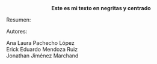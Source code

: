 <div align="center">
  <strong>Este es mi texto en negritas y centrado</strong>
</div>

Resumen:<br> 

Autores:<br> 

Ana Laura Pachecho López <br> 
Erick Eduardo Mendoza Ruiz <br> 
Jonathan Jiménez Marchand <br> 
